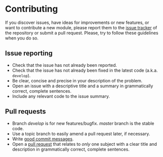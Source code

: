 # Contributing

If you discover issues, have ideas for improvements or new features, or
want to contribute a new module, please report them to the
[issue tracker][1] of the repository or submit a pull request. Please,
try to follow these guidelines when you do so.

## Issue reporting

* Check that the issue has not already been reported.
* Check that the issue has not already been fixed in the latest code
  (a.k.a. `develop`).
* Be clear, concise and precise in your description of the problem.
* Open an issue with a descriptive title and a summary in grammatically correct,
  complete sentences.
* Include any relevant code to the issue summary.

## Pull requests

* Branch *develop* is for new features/bugfix. *master* branch is the stable code.
* Use a topic branch to easily amend a pull request later, if necessary.
* Write [good commit messages][2].
* Open a [pull request][3] that relates to *only* one subject with a clear title
  and description in grammatically correct, complete sentences.


[1]: https://github.com/nlamirault/guzuta/issues
[2]: http://tbaggery.com/2008/04/19/a-note-about-git-commit-messages.html
[3]: https://help.github.com/articles/using-pull-requests
